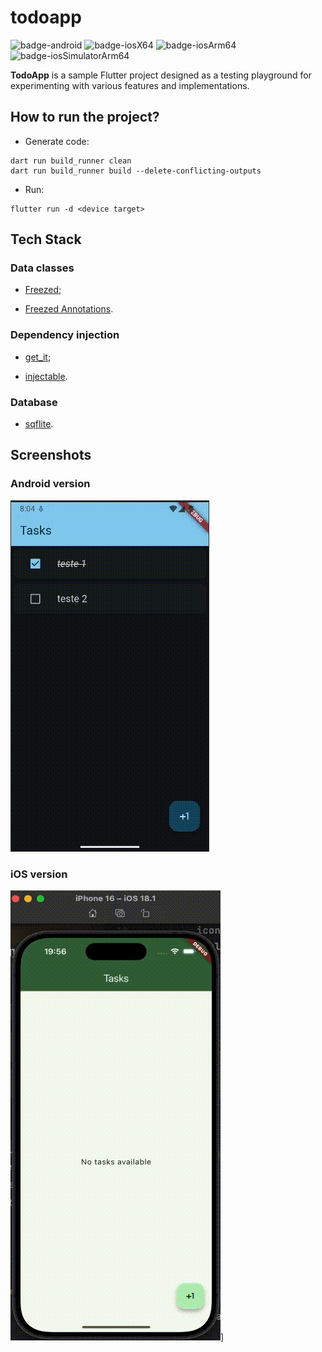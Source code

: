 # todoapp

![badge-android](http://img.shields.io/badge/platform-android-6EDB8D.svg?style=flat)
![badge-iosX64](https://img.shields.io/badge/platform-iosX64-CDCDCD?style=flat)
![badge-iosArm64](https://img.shields.io/badge/platform-iosArm64-CDCDCD?style=flat)
![badge-iosSimulatorArm64](https://img.shields.io/badge/platform-iosSimulatorArm64-CDCDCD?style=flat)

**TodoApp** is a sample Flutter project designed as a testing playground for experimenting with various features and implementations.

## How to run the project?

- Generate code:

```shell
dart run build_runner clean
dart run build_runner build --delete-conflicting-outputs
```

- Run:

```shell
flutter run -d <device target>
```

## Tech Stack

### Data classes

- [Freezed](https://pub.dev/packages/freezed);

- [Freezed Annotations](https://pub.dev/packages/freezed_annotation).

### Dependency injection

- [get_it](https://pub.dev/packages/get_it);

- [injectable](https://pub.dev/packages/injectable).

### Database

- [sqflite](https://pub.dev/packages/sqflite).

## Screenshots

### Android version

![Android teaser](/img/android-teaser2.gif)

### iOS version

![iOS teaser](/img/ios-teaser.gif)]
